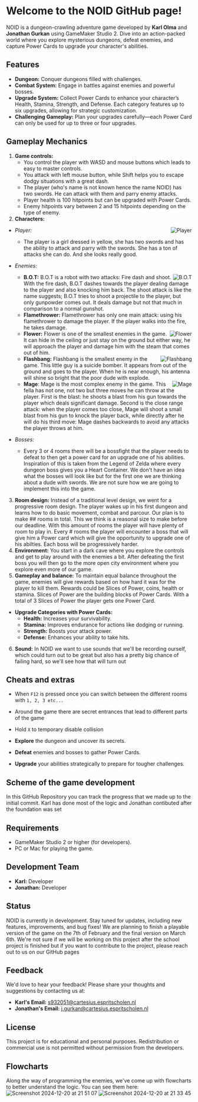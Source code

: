 # Welcome to the NOID GitHub page!

NOID is a dungeon-crawling adventure game developed by **Karl Olma** and **Jonathan Gurkan** using GameMaker Studio 2. Dive into an action-packed world where you explore mysterious dungeons, defeat enemies, and capture Power Cards to upgrade your character's abilities.

## Features

- **Dungeon:** Conquer dungeons filled with challenges.
- **Combat System:** Engage in battles against enemies and powerful bosses.
- **Upgrade System:** Collect Power Cards to enhance your character’s Health, Stamina, Strength, and Defense. Each category features up to six upgrades, allowing for strategic customization.
- **Challenging Gameplay:** Plan your upgrades carefully—each Power Card can only be used for up to three or four upgrades.

## Gameplay Mechanics

1.  **Game controls:**
    - You control the player with WASD and mouse buttons which leads to easy to master controls.
    - You attack with left mouse button, while Shift helps you to escape dodgy situations with a great dash.
    - The player (who's name is not known hence the name NOID) has two swords. He can attack with them and parry enemy attacks.
    - Player health is 100 hitpoints but can be upgraded with Power Cards.
    - Enemy hitpoints vary between 2 and 15 hitpoints depending on the type of enemy.
2.  **Characters:**
- _Player:_ <img src="https://github.com/user-attachments/assets/c50d1de5-3277-466e-b370-c9c044a1755b" alt="Player" align="right">
  - The player is a girl dressed in yellow, she has two swords and has the ability to attack and parry with the swords. She has a ton of attacks she can do. And she looks really good.
- _Enemies:_
    - **B.O.T:** <img src="https://github.com/user-attachments/assets/ca2c8b13-851b-46f4-8716-28a14aaf18f9" alt="B.O.T" align="right">B.O.T is a robot with two attacks: Fire dash and shoot. With the fire dash, B.O.T dashes towards the player dealing damage to the player and also knocking him back. The shoot attack is like the name suggests; B.O.T tries to shoot a projectile to the player, but only gunpowder comes out. It deals damage but not that much in comparison to a normal gunshot.
    - **Flamethrower:** Flamethrower has only one main attack: using his flamethrower to damage the player. If the player walks into the fire, he takes damage.
    - **Flower:** <img src="https://github.com/user-attachments/assets/a4e98dda-0fe4-4101-99d5-1c9c8038a213" alt="Flower" align="right">Flower is one of the smallest enemies in the game. It can hide in the ceiling or just stay on the ground but either way, he will approach the player and damage him with the steam that comes out of him.
    - **Flashbang:** <img src="https://github.com/user-attachments/assets/bd932ed7-8904-4831-aec0-dc4af4ad2e85" alt="Flashbang" align="right">Flashbang is the smallest enemy in the game. This little guy is a suicide bomber. It appears from out of the ground and goes to the player. When he is near enough, his antenna will shine so bright that the poor dude with explode.
    - **Mage**: <img src="https://github.com/user-attachments/assets/6ceaec8e-1fdd-45e4-8d94-e7785ad2a18a" alt="Mage" align="right">Mage is the most complex enemy in the game. This fella has not one, not two but three moves he can throw at the player. First is the blast: he shoots a blast from his gun towards the player which deals significant damage. Second is the close range attack: when the player comes too close, Mage will shoot a small blast from his gun to knock the player back, while directly after he will do his third move: Mage dashes backwards to avoid any attacks the player throws at him.<br>

- _Bosses:_
  - Every 3 or 4 rooms there will be a bossfight that the player needs to defeat to then get a power card for an upgrade one of his abilities. Inspiration of this is taken from the Legend of Zelda where every dungeon boss gives you a Heart Container. We don't have an idea what the bosses will look like but for the first one we are thinking about a dude with swords. We are not sure how we are going to implement this into the game.

3.  **Room design:** Instead of a traditional level design, we went for a progressive room design. The player wakes up in his first dungeon and learns how to do basic movement, combat and parcour. Our plan is to make ## rooms in total. This we think is a reasonal size to make before our deadline. With this amount of rooms the player will have plenty of room to play in. Every # rooms the player will encounter a boss that will give him a Power card which will give the opportunity to upgrade one of his abilties. Each boss will be progressively harder.
4.  **Environment:** You start in a dark cave where you explore the controls and get to play around with the enemies a bit. After defeating the first boss you will then go to the more open city environment where you explore even more of our game.
5.  **Gameplay and balance:** To maintain equal balance throughout the game, enemies will give rewards based on how hard it was for the player to kill them. Rewards could be Slices of Power, coins, health or stamina. Slices of Power are the building blocks of Power Cards. With a total of 3 Slices of Power the player gets one Power Card.

- **Upgrade Categories with Power Cards:**
  - **Health:** Increases your survivability.
  - **Stamina:** Improves endurance for actions like dodging or running.
  - **Strength:** Boosts your attack power.
  - **Defense:** Enhances your ability to take hits.

6. **Sound:** In NOID we want to use sounds that we'll be recording ourself, which could turn out to be great but also has a pretty big chance of failing hard, so we'll see how that will turn out

## Cheats and extras

- When `F12` is pressed once you can switch between the different rooms with `1, 2, 3 etc...`
- Around the game there are secret entrances that lead to different parts of the game
- Hold `X` to temporary disable collision

- **Explore** the dungeon and uncover its secrets.
- **Defeat** enemies and bosses to gather Power Cards.
- **Upgrade** your abilities strategically to prepare for tougher challenges.

## Scheme of the game development

In this GitHub Repository you can track the progress that we made up to the initial commit. Karl has done most of the logic and Jonathan contibuted after the foundation was set

## Requirements

- GameMaker Studio 2 or higher (for developers).
- PC or Mac for playing the game.

## Development Team

- **Karl:** Developer
- **Jonathan:** Developer

## Status

NOID is currently in development. Stay tuned for updates, including new features, improvements, and bug fixes! We are planning to finish a playable version of the game on the 7th of February and the final version on March 6th. We're not sure if we will be working on this project after the school project is finished but if you want to contribute to the project, please reach out to us on our GitHub pages

## Feedback

We'd love to hear your feedback! Please share your thoughts and suggestions by contacting us at:

- **Karl's Email:** s932051@cartesius.espritscholen.nl
- **Jonathan's Email:** j.gurkan@cartesius.espritscholen.nl

## License

This project is for educational and personal purposes. Redistribution or commercial use is not permitted without permission from the developers.

## Flowcharts

Along the way of programming the enemies, we've come up with flowcharts to better understand the logic. You can see them here:
![Screenshot 2024-12-20 at 21 51 07](https://github.com/user-attachments/assets/2bbc6309-7ca7-4238-a183-d9e8c556c1e1)
![Screenshot 2024-12-20 at 21 33 45](https://github.com/user-attachments/assets/b32813ff-1d2f-42e9-9b97-3b1d061160e7)

